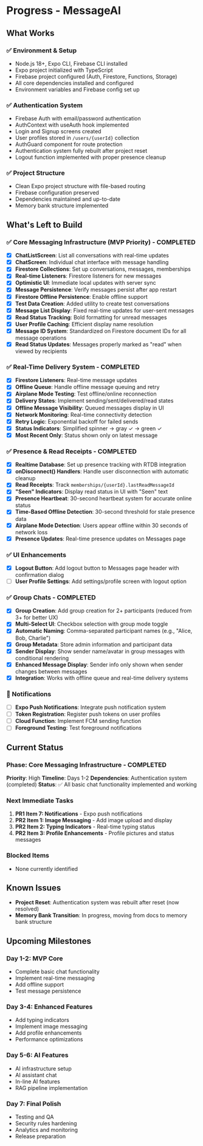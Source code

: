 # Progress - MessageAI

## What Works

### ✅ Environment & Setup

- Node.js 18+, Expo CLI, Firebase CLI installed
- Expo project initialized with TypeScript
- Firebase project configured (Auth, Firestore, Functions, Storage)
- All core dependencies installed and configured
- Environment variables and Firebase config set up

### ✅ Authentication System

- Firebase Auth with email/password authentication
- AuthContext with useAuth hook implemented
- Login and Signup screens created
- User profiles stored in `/users/{userId}` collection
- AuthGuard component for route protection
- Authentication system fully rebuilt after project reset
- Logout function implemented with proper presence cleanup

### ✅ Project Structure

- Clean Expo project structure with file-based routing
- Firebase configuration preserved
- Dependencies maintained and up-to-date
- Memory bank structure implemented

## What's Left to Build

### ✅ Core Messaging Infrastructure (MVP Priority) - COMPLETED

- [x] **ChatListScreen**: List all conversations with real-time updates
- [x] **ChatScreen**: Individual chat interface with message handling
- [x] **Firestore Collections**: Set up conversations, messages, memberships
- [x] **Real-time Listeners**: Firestore listeners for new messages
- [x] **Optimistic UI**: Immediate local updates with server sync
- [x] **Message Persistence**: Verify messages persist after app restart
- [x] **Firestore Offline Persistence**: Enable offline support
- [x] **Test Data Creation**: Added utility to create test conversations
- [x] **Message List Display**: Fixed real-time updates for user-sent messages
- [x] **Read Status Tracking**: Bold formatting for unread messages
- [x] **User Profile Caching**: Efficient display name resolution
- [x] **Message ID System**: Standardized on Firestore document IDs for all message operations
- [x] **Read Status Updates**: Messages properly marked as "read" when viewed by recipients

### ✅ Real-Time Delivery System - COMPLETED

- [x] **Firestore Listeners**: Real-time message updates
- [x] **Offline Queue**: Handle offline message queuing and retry
- [x] **Airplane Mode Testing**: Test offline/online reconnection
- [x] **Delivery States**: Implement sending/sent/delivered/read states
- [x] **Offline Message Visibility**: Queued messages display in UI
- [x] **Network Monitoring**: Real-time connectivity detection
- [x] **Retry Logic**: Exponential backoff for failed sends
- [x] **Status Indicators**: Simplified spinner → gray ✓ → green ✓
- [x] **Most Recent Only**: Status shown only on latest message

### ✅ Presence & Read Receipts - COMPLETED

- [x] **Realtime Database**: Set up presence tracking with RTDB integration
- [x] **onDisconnect() Handlers**: Handle user disconnection with automatic cleanup
- [x] **Read Receipts**: Track `memberships/{userId}.lastReadMessageId`
- [x] **"Seen" Indicators**: Display read status in UI with "Seen" text
- [x] **Presence Heartbeat**: 30-second heartbeat system for accurate online status
- [x] **Time-Based Offline Detection**: 30-second threshold for stale presence data
- [x] **Airplane Mode Detection**: Users appear offline within 30 seconds of network loss
- [x] **Presence Updates**: Real-time presence updates on Messages page

### ✅ UI Enhancements

- [x] **Logout Button**: Add logout button to Messages page header with confirmation dialog
- [ ] **User Profile Settings**: Add settings/profile screen with logout option

### ✅ Group Chats - COMPLETED

- [x] **Group Creation**: Add group creation for 2+ participants (reduced from 3+ for better UX)
- [x] **Multi-Select UI**: Checkbox selection with group mode toggle
- [x] **Automatic Naming**: Comma-separated participant names (e.g., "Alice, Bob, Charlie")
- [x] **Group Metadata**: Store admin information and participant data
- [x] **Sender Display**: Show sender name/avatar in group messages with conditional rendering
- [x] **Enhanced Message Display**: Sender info only shown when sender changes between messages
- [x] **Integration**: Works with offline queue and real-time delivery systems

### 🔄 Notifications

- [ ] **Expo Push Notifications**: Integrate push notification system
- [ ] **Token Registration**: Register push tokens on user profiles
- [ ] **Cloud Function**: Implement FCM sending function
- [ ] **Foreground Testing**: Test foreground notifications

## Current Status

### Phase: Core Messaging Infrastructure - COMPLETED

**Priority**: High
**Timeline**: Days 1-2
**Dependencies**: Authentication system (completed)
**Status**: ✅ All basic chat functionality implemented and working

### Next Immediate Tasks

1. **PR1 Item 7: Notifications** - Expo push notifications
2. **PR2 Item 1: Image Messaging** - Add image upload and display
3. **PR2 Item 2: Typing Indicators** - Real-time typing status
4. **PR2 Item 3: Profile Enhancements** - Profile pictures and status messages

### Blocked Items

- None currently identified

## Known Issues

- **Project Reset**: Authentication system was rebuilt after reset (now resolved)
- **Memory Bank Transition**: In progress, moving from docs to memory bank structure

## Upcoming Milestones

### Day 1-2: MVP Core

- Complete basic chat functionality
- Implement real-time messaging
- Add offline support
- Test message persistence

### Day 3-4: Enhanced Features

- Add typing indicators
- Implement image messaging
- Add profile enhancements
- Performance optimizations

### Day 5-6: AI Features

- AI infrastructure setup
- AI assistant chat
- In-line AI features
- RAG pipeline implementation

### Day 7: Final Polish

- Testing and QA
- Security rules hardening
- Analytics and monitoring
- Release preparation

